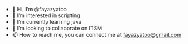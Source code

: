 - 👋 Hi, I’m @fayazyatoo
- 👀 I’m interested in scripting
- 🌱 I’m currently learning java
- 💞️ I’m looking to collaborate on ITSM
- 📫 How to reach me, you can connect me at fayazyatoo@gmail.com

<!---
fayazyatoo/fayazyatoo is a ✨ special ✨ repository because its `README.md` (this file) appears on your GitHub profile.
You can click the Preview link to take a look at your changes.
--->
